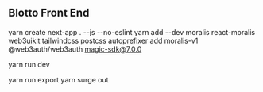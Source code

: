 ## Blotto Front End ##

yarn create next-app . --js --no-eslint
yarn add --dev moralis react-moralis web3uikit tailwindcss postcss autoprefixer add moralis-v1 @web3auth/web3auth magic-sdk@7.0.0

yarn run dev

yarn run export
yarn surge out

